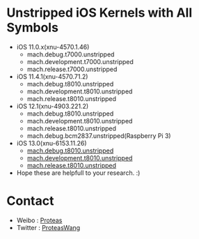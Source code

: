 # Unstripped iOS Kernels with All Symbols
* iOS 11.0.x(xnu-4570.1.46)
	* mach.debug.t7000.unstripped
	* mach.development.t7000.unstripped
	* mach.release.t7000.unstripped
* iOS 11.4.1(xnu-4570.71.2)
	* mach.debug.t8010.unstripped
	* mach.development.t8010.unstripped
	* mach.release.t8010.unstripped
* iOS 12.1(xnu-4903.221.2)
	* mach.debug.t8010.unstripped
	* mach.development.t8010.unstripped
	* mach.release.t8010.unstripped
	* mach.debug.bcm2837.unstripped(Raspberry Pi 3)
* iOS 13.0(xnu-6153.11.26)
	* [mach.debug.t8010.unstripped](./iOS-v13.0/mach.debug.t8010.unstripped.7z)
	* [mach.development.t8010.unstripped](./iOS-v13.0/mach.development.t8010.unstripped.7z)
	* [mach.release.t8010.unstripped](./iOS-v13.0/mach.release.t8010.unstripped.7z)
* Hope these are helpfull to your research. :)

# Contact
* Weibo : [Proteas](http://weibo.com/proteaswang)
* Twitter : [ProteasWang](https://twitter.com/ProteasWang)


